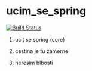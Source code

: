 # ucim_se_spring

[![Build Status](https://travis-ci.org/petersmatana/ucim_se_spring.svg?branch=master)](https://travis-ci.org/petersmatana/ucim_se_spring)

1) ucit se spring (core)

2) cestina je tu zamerne

3) neresim blbosti
